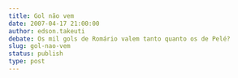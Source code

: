 ```yaml
---
title: Gol não vem
date: 2007-04-17 21:00:00
author: edson.takeuti
debate: Os mil gols de Romário valem tanto quanto os de Pelé?
slug: gol-nao-vem
status: publish 
type: post
---
```



